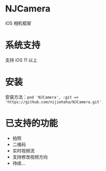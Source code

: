 # NJCamera

iOS 相机框架

# 系统支持

支持 iOS 11 以上

# 安装

安装方法：`pod 'NJCamera', :git => 'https://github.com/nijiehaha/NJCamera.git'`

# 已支持的功能

+ 拍照
+ 二维码
+ 实时视频流
+ 支持修改视频方向
+ 待续...

